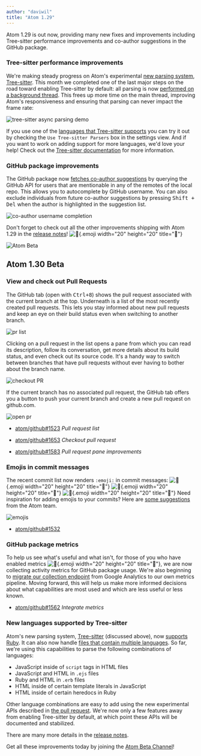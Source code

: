 ```yaml
---
author: "daviwil"
title: "Atom 1.29"
---
```


Atom 1.29 is out now, providing many new fixes and improvements including Tree-sitter performance improvements and co-author suggestions in the GitHub package.

<!--more-->

### Tree-sitter performance improvements

We're making steady progress on Atom's experimental [new parsing system](https://github.com/atom/atom/pull/16299), [Tree-sitter](https://github.com/tree-sitter/tree-sitter). This month we completed one of the last major steps on the road toward enabling Tree-sitter by default: all parsing is now [performed on a background thread](https://github.com/atom/atom/pull/17339). This frees up more time on the main thread, improving Atom's responsiveness and ensuring that parsing can never impact the frame rate:

![tree-sitter async parsing demo](/assets/images/user-images.githubusercontent.com/326587/40439999-7dc549be-5e71-11e8-9540-fc02c12f0b6c.gif)

If you use one of the [languages that Tree-sitter supports](https://tree-sitter.github.io/tree-sitter/#available-parsers) you can try it out by checking the `Use Tree-sitter Parsers` box in the settings view. And if you want to work on adding support for more languages, we'd love your help! Check out the [Tree-sitter documentation](http://tree-sitter.github.io/tree-sitter) for more information.

### GitHub package improvements

The GitHub package now [fetches co-author suggestions](https://github.com/atom/github/pull/1476) by querying the GitHub API for users that are mentionable in any of the remotes of the local repo. This allows you to autocomplete by GitHub username. You can also exclude individuals from future co-author suggestions by pressing <kbd>Shift + Del</kbd> when the author is highlighted in the suggestion list.

![co-author username completion](/assets/images/user-images.githubusercontent.com/17565/41681810-be73e748-74a3-11e8-87ed-f0dc62bf3b27.gif)

<!-- end of stable changes -->

Don't forget to check out all the other improvements shipping with Atom 1.29 in the [release notes](https://github.com/atom/atom/releases/tag/v1.29.0)! ![:memo:](https://github.githubassets.com/images/icons/emoji/unicode/1f4dd.png){.emoji width="20" height="20" title=":memo:"}

![Atom Beta](/assets/images/blog.atom.io/img/release-beta.png)

## Atom 1.30 Beta

### View and check out Pull Requests

The GitHub tab (open with <kbd>Ctrl+8</kbd>) shows the pull request associated with the current branch at the top. Underneath is a list of the most recently created pull requests. This lets you stay informed about new pull requests and keep an eye on their build status even when switching to another branch.

![pr list](/assets/images/user-images.githubusercontent.com/378023/43128609-5c49b6e4-8f6d-11e8-81c0-35d877ad2bfe.png)

Clicking on a pull request in the list opens a pane from which you can read its description, follow its conversation, get more details about its build status, and even check out its source code. It's a handy way to switch between branches that have pull requests without ever having to bother about the branch name.

![checkout PR](/assets/images/user-images.githubusercontent.com/378023/43114977-9c43f592-8f3c-11e8-8768-41a66e0cd419.gif)

If the current branch has no associated pull request, the GitHub tab offers you a button to push your current branch and create a new pull request on github.com.

![open pr](/assets/images/user-images.githubusercontent.com/378023/43128605-5c0a3e74-8f6d-11e8-9ab8-f7eb9c348cfd.png)

- [atom/github#1523](https://github.com/atom/github/pull/1523) _Pull request list_

- [atom/github#1653](https://github.com/atom/github/pull/1563) _Checkout pull request_

- [atom/github#1583](https://github.com/atom/github/pull/1583) _Pull request pane improvements_

### Emojis in commit messages

The recent commit list now renders `:emoji:` in commit messages: ![:cake:](https://github.githubassets.com/images/icons/emoji/unicode/1f370.png){.emoji width="20" height="20" title=":cake:"} ![:tada:](https://github.githubassets.com/images/icons/emoji/unicode/1f389.png){.emoji width="20" height="20" title=":tada:"} ![:confetti_ball:](https://github.githubassets.com/images/icons/emoji/unicode/1f38a.png){.emoji width="20" height="20" title=":confetti_ball:"} Need inspiration for adding emojis to your commits? Here are [some suggestions](https://github.com/atom/atom/blob/master/CONTRIBUTING.md#git-commit-messages) from the Atom team.

![emojis](/assets/images/user-images.githubusercontent.com/378023/43128604-5bc8e9b0-8f6d-11e8-8914-1929a7477046.png)

- [atom/github#1532](https://github.com/atom/github/pull/1532)

### GitHub package metrics

To help us see what's useful and what isn't, for those of you who have enabled metrics ![:bow:](https://github.githubassets.com/images/icons/emoji/unicode/1f647.png){.emoji width="20" height="20" title=":bow:"}, we are now collecting activity metrics for GitHub package usage. We're also beginning to [migrate our collection endpoint](/blog/2018/06/20/atom-metrics) from Google Analytics to our own metrics pipeline. Moving forward, this will help us make more informed decisions about what capabilities are most used and which are less useful or less known.

- [atom/github#1562](https://github.com/atom/github/pull/1562) _Integrate metrics_

### New languages supported by Tree-sitter

Atom's new parsing system, [Tree-sitter](https://github.com/tree-sitter/tree-sitter) (discussed above), now [supports Ruby](https://github.com/atom/language-ruby/pull/225). It can also now handle [files that contain multiple languages](https://github.com/atom/atom/pull/17551). So far, we're using this capabilities to parse the following combinations of languages:

- JavaScript inside of `script` tags in HTML files
- JavaScript and HTML in `.ejs` files
- Ruby and HTML in `.erb` files
- HTML inside of certain template literals in JavaScript
- HTML inside of certain heredocs in Ruby

Other language combinations are easy to add using the new experimental APIs described in [the pull request](https://github.com/atom/atom/pull/17551). We're now only a few features away from enabling Tree-sitter by default, at which point these APIs will be documented and stabilized.

<!-- end of beta changes -->

There are many more details in the [release notes](https://github.com/atom/atom/releases/tag/v1.30.0-beta0).

Get all these improvements today by joining the [Atom Beta Channel](/beta)!
